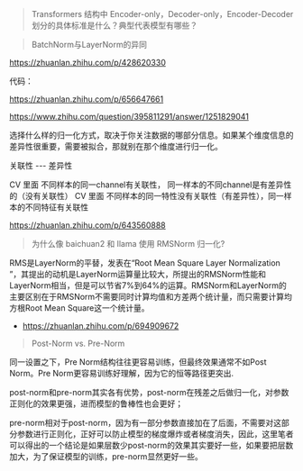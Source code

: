 

> Transformers 结构中 Encoder-only，Decoder-only，Encoder-Decoder 划分的具体标准是什么？典型代表模型有哪些？




> BatchNorm与LayerNorm的异同


https://zhuanlan.zhihu.com/p/428620330

代码：

https://zhuanlan.zhihu.com/p/656647661



https://www.zhihu.com/question/395811291/answer/1251829041

选择什么样的归一化方式，取决于你关注数据的哪部分信息。如果某个维度信息的差异性很重要，需要被拟合，那就别在那个维度进行归一化。


关联性  --- 差异性

CV 里面 不同样本的同一channel有关联性， 同一样本的不同channel是有差异性的（没有关联性）
CV 里面 不同样本的同一特性没有关联性（有差异性），同一样本的不同特征有关联性


https://zhuanlan.zhihu.com/p/643560888


> 为什么像 baichuan2 和 llama 使用 RMSNorm 归一化?

RMS是LayerNorm的平替，发表在“Root Mean Square Layer Normalization ”，其提出的动机是LayerNorm运算量比较大，所提出的RMSNorm性能和LayerNorm相当，但是可以节省7%到64%的运算。RMSNorm和LayerNorm的主要区别在于RMSNorm不需要同时计算均值和方差两个统计量，而只需要计算均方根Root Mean Square这一个统计量。

- https://zhuanlan.zhihu.com/p/694909672



> Post-Norm vs. Pre-Norm

同一设置之下，Pre Norm结构往往更容易训练，但最终效果通常不如Post Norm。Pre Norm更容易训练好理解，因为它的恒等路径更突出.

post-norm和pre-norm其实各有优势，post-norm在残差之后做归一化，对参数正则化的效果更强，进而模型的鲁棒性也会更好；

pre-norm相对于post-norm，因为有一部分参数直接加在了后面，不需要对这部分参数进行正则化，正好可以防止模型的梯度爆炸或者梯度消失，因此，这里笔者可以得出的一个结论是如果层数少post-norm的效果其实要好一些，如果要把层数加大，为了保证模型的训练，pre-norm显然更好一些。






